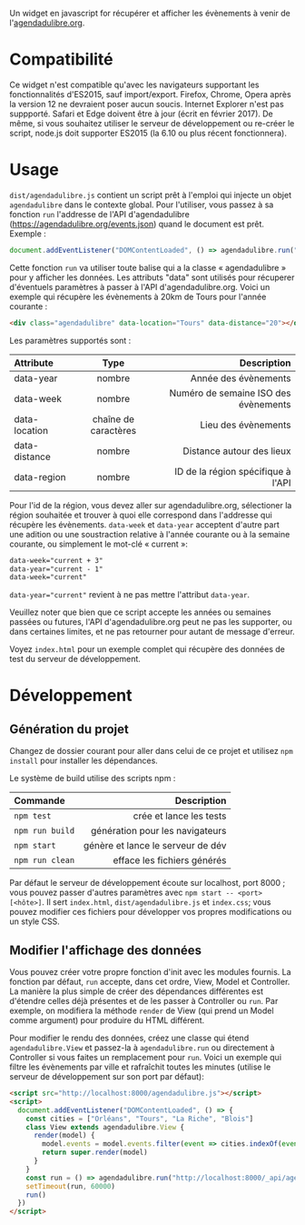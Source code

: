 Un widget en javascript for récupérer et afficher les évènements à venir de l'[agendadulibre.org](https://agendadulibre.org).

# Compatibilité

Ce widget n'est compatible qu'avec les navigateurs supportant les fonctionnalités d'ES2015, sauf import/export. Firefox, Chrome, Opera après la version 12 ne devraient poser aucun soucis. Internet Explorer n'est pas suppporté. Safari et Edge doivent être à jour (écrit en février 2017). De même, si vous souhaitez utiliser le serveur de développement ou re-créer le script, node.js doit supporter ES2015 (la 6.10 ou plus récent fonctionnera).

# Usage

`dist/agendadulibre.js` contient un script prêt à l'emploi qui injecte un objet `agendadulibre` dans le contexte global. Pour l'utiliser, vous passez à sa fonction `run` l'addresse de l'API d'agendadulibre (https://agendadulibre.org/events.json) quand le document est prêt. Exemple :

```javascript
document.addEventListener("DOMContentLoaded", () => agendadulibre.run("https://agendadulibre.org/events.json"))
```

Cette fonction `run` va utiliser toute balise qui a la classe « agendadulibre » pour y afficher les données. Les attributs "data" sont utilisés pour récuperer d'éventuels paramètres à passer à l'API d'agendadulibre.org. Voici un exemple qui récupère les évènements à 20km de Tours pour l'année courante :

```html
<div class="agendadulibre" data-location="Tours" data-distance="20"></div>
```

Les paramètres supportés sont :

| Attribute     | Type                 | Description                          |
|:------------- |:--------------------:| ------------------------------------:|
| data-year     | nombre               | Année des évènements                 |
| data-week     | nombre               | Numéro de semaine ISO des évènements |
| data-location | chaîne de caractères | Lieu des évènements                  |
| data-distance | nombre               | Distance autour des lieux            |
| data-region   | nombre               | ID de la région spécifique à l'API   |

Pour l'id de la région, vous devez aller sur agendadulibre.org, sélectioner la région souhaitée et trouver à quoi elle correspond dans l'addresse qui récupère les évènements. `data-week` et `data-year` acceptent d'autre part une adition ou une soustraction relative à l'année courante ou à la semaine courante, ou simplement le mot-clé « current »:

```html
data-week="current + 3"
data-year="current - 1"
data-week="current"
```

`data-year="current"` revient à ne pas mettre l'attribut `data-year`.

Veuillez noter que bien que ce script accepte les années ou semaines passées ou futures, l'API d'agendadulibre.org peut ne pas les supporter, ou dans certaines limites, et ne pas retourner pour autant de message d'erreur.

Voyez `index.html` pour un exemple complet qui récupère des données de test du serveur de développement.

# Développement

## Génération du projet

Changez de dossier courant pour aller dans celui de ce projet et utilisez `npm install` pour installer les dépendances.

Le système de build utilise des scripts npm :

| Commande        | Description                             |
|:--------------- | ---------------------------------------:|
| `npm test`      | crée et lance les tests                 |
| `npm run build` | génération pour les navigateurs         |
| `npm start`     | génère et lance le serveur de dév       |
| `npm run clean` | efface les fichiers générés             |

Par défaut le serveur de développement écoute sur localhost, port 8000 ; vous pouvez passer d'autres paramètres avec `npm start -- <port> [<hôte>]`. Il sert `index.html`, `dist/agendadulibre.js` et `index.css`; vous pouvez modifier ces fichiers pour développer vos propres modifications ou un style CSS.

## Modifier l'affichage des données

Vous pouvez créer votre propre fonction d'init avec les modules fournis. La fonction par défaut, `run` accepte, dans cet ordre, View, Model et Controller. La manière la plus simple de créer des dépendances différentes est d'étendre celles déjà présentes et de les passer à Controller ou `run`. Par exemple, on modifiera la méthode `render` de View (qui prend un Model comme argument) pour produire du HTML différent.

Pour modifier le rendu des données, créez une classe qui étend `agendadulibre.View` et passez-la à `agendadulibre.run` ou directement à Controller si vous faites un remplacement pour `run`. Voici un exemple qui filtre les évènements par ville et rafraîchit toutes les minutes (utilise le serveur de développement sur son port par défaut):

```html
<script src="http://localhost:8000/agendadulibre.js"></script>
<script>
  document.addEventListener("DOMContentLoaded", () => {
    const cities = ["Orléans", "Tours", "La Riche", "Blois"]
    class View extends agendadulibre.View {
      render(model) {
        model.events = model.events.filter(event => cities.indexOf(event.city) > -1)
        return super.render(model)
      }
    }
    const run = () => agendadulibre.run("http://localhost:8000/_api/agendadulibre", View)
    setTimeout(run, 60000)
    run()
  })
</script>
```

